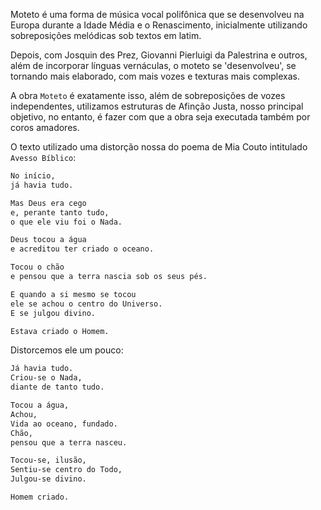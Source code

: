 Moteto é uma forma de música vocal polifônica que se desenvolveu na Europa durante a Idade Média e o Renascimento, inicialmente utilizando sobreposições melódicas sob textos em latim. 

Depois, com Josquin des Prez, Giovanni Pierluigi da Palestrina e outros, além de incorporar línguas vernáculas, o moteto se 'desenvolveu', se tornando mais elaborado, com mais vozes e texturas mais complexas. 

A obra `Moteto` é exatamente isso, além de sobreposições de vozes independentes, utilizamos estruturas de Afinção Justa, nosso principal objetivo, no entanto, é fazer com que a obra seja executada também por coros amadores.

O texto utilizado uma distorção nossa do poema de Mia Couto intitulado `Avesso Bíblico`:

``` txt
No início,
já havia tudo.

Mas Deus era cego
e, perante tanto tudo,
o que ele viu foi o Nada.

Deus tocou a água
e acreditou ter criado o oceano.

Tocou o chão
e pensou que a terra nascia sob os seus pés.

E quando a si mesmo se tocou
ele se achou o centro do Universo.
E se julgou divino.

Estava criado o Homem.

```
Distorcemos ele um pouco:

``` txt
Já havia tudo.
Criou-se o Nada, 
diante de tanto tudo.

Tocou a água,
Achou,
Vida ao oceano, fundado.
Chão,
pensou que a terra nasceu.

Tocou-se, ilusão,
Sentiu-se centro do Todo,
Julgou-se divino.

Homem criado.

```
